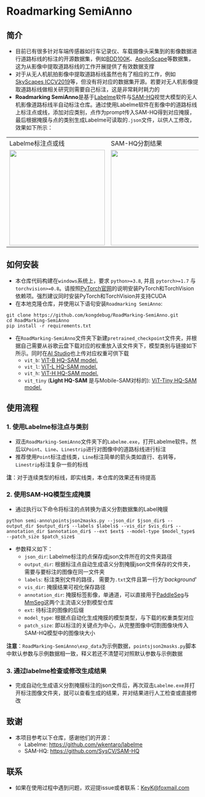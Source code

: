 # Roadmarking SemiAnno

## 简介
- 目前已有很多针对车端传感器如行车记录仪、车载摄像头采集到的影像数据进行道路标线的标注的开源数据集，例如[BDD100K](https://bair.berkeley.edu/blog/2018/05/30/bdd/)、[ApolloScape](https://apolloscape.auto/lane_segmentation.html)等数据集，这为从影像中提取道路标线的工作开展提供了有效数据支撑
- 对于从无人机航拍影像中提取道路标线虽然也有了相应的工作，例如[SkyScapes ICCV2019](https://arxiv.org/abs/2007.06102)等，但没有将对应的数据集开源。若要对无人机影像提取道路标线做相关研究则需要自己标注，这是非常耗时耗力的
- **Roadmarking SemiAnno**是基于[Labelme](https://github.com/wkentaro/labelme)软件与[SAM-HQ](https://github.com/SysCV/SAM-HQ)视觉大模型的无人机影像道路标线半自动标注仓库。通过使用Labelme软件在影像中的道路标线上标注点或线，添加对应类别，点作为prompt传入SAM-HQ得到对应掩膜，最后根据掩膜与点的类别生成Labelme可读取的`.json`文件，以供人工修改，效果如下所示：


<table>
  <tr>
    <td>Labelme标注点或线</td>
    <td>SAM-HQ分割结果</td>
    <td>生成Labelme可读取文件</td>
  </tr>
  <tr>
    <td><img src="https://ai-studio-static-online.cdn.bcebos.com/5c4a936f3bec4493a42edbc0edde28a8391b012c8e884246901f92dc1458901b" width="250"></td>
    <td><img src="https://ai-studio-static-online.cdn.bcebos.com/b4b930f8c2fc4a96af45516efb8e73f98844373ccc224f2b9550ab7f4316b5c2" width="250"></td>
    <td><img src="https://ai-studio-static-online.cdn.bcebos.com/692d402822a445e5b1cd235bb5d5027f59bae86b0b6c429ca29435a73b5559da" width="250"></td>
  </tr>
</table>

## 如何安装

- 本仓库代码构建在`windows`系统上，要求 `python>=3.8`, 并且 `pytorch>=1.7` 与 `torchvision>=0.8`。请按照[PyTorch官网](https://pytorch.org/get-started/locally/)的说明安装PyTorch和TorchVision依赖项。强烈建议同时安装PyTorch和TorchVision并支持CUDA
- 在本地克隆仓库，并使用以下语句安装`Roadmarking SemiAnno`:

```shell
git clone https://github.com/kongdebug/RoadMarking-SemiAnno.git
cd RoadMarking-SemiAnno
pip install -r requirements.txt
```

- 在`RoadMarking-SemiAnno`文件夹下新建`pretrained_checkpoint`文件夹，并根据自己需要从谷歌云盘下载对应的权重放入该文件夹下，模型类别与链接如下所示。同时在[AI Studio](https://aistudio.baidu.com/datasetdetail/250409)也上传对应权重可供下载
    - `vit_b`: [ViT-B HQ-SAM model.](https://drive.google.com/file/d/11yExZLOve38kRZPfRx_MRxfIAKmfMY47/view?usp=sharing)
    - `vit_l`: [ViT-L HQ-SAM model.](https://drive.google.com/file/d/1Uk17tDKX1YAKas5knI4y9ZJCo0lRVL0G/view?usp=sharing)
    - `vit_h`: [ViT-H HQ-SAM model.](https://drive.google.com/file/d/1qobFYrI4eyIANfBSmYcGuWRaSIXfMOQ8/view?usp=sharing)
    - `vit_tiny` (**Light HQ-SAM** 是与Mobile-SAM对标的): [ViT-Tiny HQ-SAM model.](https://huggingface.co/lkeab/hq-sam/resolve/main/sam_hq_vit_tiny.pth)


## 使用流程

### 1. 使用Labelme标注点与类别

- 双击`RoadMarking-SemiAnno`文件夹下的`Labelme.exe`，打开Labelme软件。然后以`Point`、`Line`、`Linestrip`进行对图像中的道路标线进行标注
- 推荐使用`Point`标注虚线类，`Line`标注简单的箭头类如直行、右转等，`Linestrip`标注复杂一些的标线

**注**：对于连续类型的标线，即实线类，本仓库的效果还有待提高

### 2. 使用SAM-HQ模型生成掩膜

- 通过执行以下命令将标注的点转换为语义分割数据集的Label掩膜

```shell
python semi-anno\pointsjson2masks.py --json_dir $json_dir$ --output_dir $output_dir$ --labels $labels$ --vis_dir $vis_dir$ --annotation_dir $annotation_dir$ --ext $ext$ --model-type $model_type$ --patch_size $patch_size$
```

- 参数释义如下：
    - `json_dir`: Labelme标注的点保存成json文件所在的文件夹路径
    - `output_dir`: 根据标注点自动生成语义分割掩膜json文件保存的文件夹，需要与要标注的图像在同一文件夹
    - `labels`: 标注类别文件的路径， 需要为`.txt`文件且第一行为'_background_'
    - `vis_dir`: 掩膜结果可视化保存路径
    - `annotation_dir`: 掩膜标签影像，单通道，可以直接用于[PaddleSeg](https://github.com/PaddlePaddle/PaddleSeg)与[MmSeg](https://github.com/open-mmlab/mmsegmentation)这两个主流语义分割模型仓库
    - `ext`: 待标注的图像的后缀
    - `model_type`: 根据点自动化生成掩膜的模型类型，与下载的权重类型对应
    - `patch_size`: 即以标注的关键点为中心，从完整图像中切割图像块传入SAM-HQ模型中的图像块大小

**注意**：`RoadMarking-SemiAnno\exp_data`为示例数据，`pointsjson2masks.py`脚本中默认参数与示例数据相一致，释义若还不清楚可对照默认参数与示例数据

### 3. 通过labelme检查或修改生成结果

- 完成自动化生成语义分割掩膜标注的json文件后，再次双击`Labelme.exe`并打开标注图像文件夹，就可以查看生成的结果，并对结果进行人工检查或直接修改

## 致谢

- 本项目参考以下仓库，感谢他们的开源：
    - Labelme: https://github.com/wkentaro/labelme
    - SAM-HQ: https://github.com/SysCV/SAM-HQ 

## 联系

- 如果在使用过程中遇到问题，欢迎提issue或者联系：KeyK@foxmail.com
